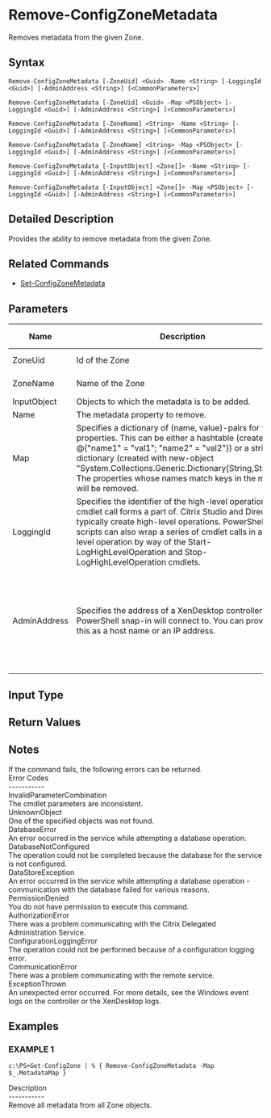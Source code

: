 ﻿# Remove-ConfigZoneMetadata

   Removes metadata from the given Zone.

## Syntax
```
Remove-ConfigZoneMetadata [-ZoneUid] <Guid> -Name <String> [-LoggingId <Guid>] [-AdminAddress <String>] [<CommonParameters>]

Remove-ConfigZoneMetadata [-ZoneUid] <Guid> -Map <PSObject> [-LoggingId <Guid>] [-AdminAddress <String>] [<CommonParameters>]

Remove-ConfigZoneMetadata [-ZoneName] <String> -Name <String> [-LoggingId <Guid>] [-AdminAddress <String>] [<CommonParameters>]

Remove-ConfigZoneMetadata [-ZoneName] <String> -Map <PSObject> [-LoggingId <Guid>] [-AdminAddress <String>] [<CommonParameters>]

Remove-ConfigZoneMetadata [-InputObject] <Zone[]> -Name <String> [-LoggingId <Guid>] [-AdminAddress <String>] [<CommonParameters>]

Remove-ConfigZoneMetadata [-InputObject] <Zone[]> -Map <PSObject> [-LoggingId <Guid>] [-AdminAddress <String>] [<CommonParameters>]
```

## Detailed Description
   Provides the ability to remove metadata from the given Zone.

## Related Commands
  * [Set-ConfigZoneMetadata](Set-ConfigZoneMetadata/)
## Parameters

| Name   | Description | Required? | Pipeline Input | Default Value |
| --- | --- | --- | --- | --- |
| ZoneUid | Id of the Zone | true | true (ByValue, ByPropertyName) |  |
| ZoneName | Name of the Zone | true | true (ByValue, ByPropertyName) |  |
| InputObject | Objects to which the metadata is to be added. | true | true (ByValue) |  |
| Name | The metadata property to remove. | true | false |  |
| Map | Specifies a dictionary of (name, value)-pairs for the properties. This can be either a hashtable (created with @{"name1" = "val1"; "name2" = "val2"}) or a string dictionary (created with new-object "System.Collections.Generic.Dictionary[String,String]"). The properties whose names match keys in the map will be removed. | true | true (ByValue) |  |
| LoggingId | Specifies the identifier of the high-level operation this cmdlet call forms a part of. Citrix Studio and Director typically create high-level operations. PowerShell scripts can also wrap a series of cmdlet calls in a high-level operation by way of the Start-LogHighLevelOperation and Stop-LogHighLevelOperation cmdlets. | false | false |  |
| AdminAddress | Specifies the address of a XenDesktop controller the PowerShell snap-in will connect to. You can provide this as a host name or an IP address. | false | false | Localhost. Once a value is provided by any cmdlet, this value becomes the default. |

## Input Type
### 
   
## Return Values
### 
   ## Notes
   If the command fails, the following errors can be returned.<br>    Error Codes<br>    -----------<br>    InvalidParameterCombination<br>        The cmdlet parameters are inconsistent.<br>    UnknownObject<br>        One of the specified objects was not found.<br>    DatabaseError<br>        An error occurred in the service while attempting a database operation.<br>    DatabaseNotConfigured<br>        The operation could not be completed because the database for the service is not configured.<br>    DataStoreException<br>        An error occurred in the service while attempting a database operation - communication with the database failed for various reasons.<br>    PermissionDenied<br>        You do not have permission to execute this command.<br>    AuthorizationError<br>        There was a problem communicating with the Citrix Delegated Administration Service.<br>    ConfigurationLoggingError<br>        The operation could not be performed because of a configuration logging error.<br>    CommunicationError<br>        There was a problem communicating with the remote service.<br>    ExceptionThrown<br>        An unexpected error occurred.  For more details, see the Windows event logs on the controller or the XenDesktop logs.
## Examples

### EXAMPLE 1
```
c:\PS>Get-ConfigZone | % { Remove-ConfigZoneMetadata -Map $_.MetadataMap }
```
   Description<br>-----------<br>Remove all metadata from all Zone objects.

